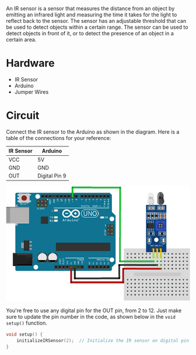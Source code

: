 An IR sensor is a sensor that measures the distance from an object by emitting an infrared light and measuring the time it takes for the light to reflect back to the sensor. The sensor has an adjustable threshold that can be used to detect objects within a certain range. The sensor can be used to detect objects in front of it, or to detect the presence of an object in a certain area.

# Hardware
- IR Sensor
- Arduino
- Jumper Wires

# Circuit
Connect the IR sensor to the Arduino as shown in the diagram. Here is a table of the connections for your reference:

| IR Sensor | Arduino |
| --- | --- |
| VCC | 5V |
| GND | GND |
| OUT | Digital Pin 9 |

![diagram](diagram.png)

You're free to use any digital pin for the OUT pin, from 2 to 12. Just make sure to update the pin number in the code, as shown below in the `void setup()` function.

```cpp
void setup() {
    initializeIRSensor(2);  // Initialize the IR sensor on digital pin 2
}
```